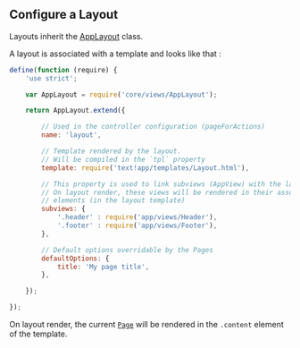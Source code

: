 ## Configure a Layout

Layouts inherit the [AppLayout](api/AppLayout.md) class.

A layout is associated with a template and looks like that :

```js
define(function (require) {
    'use strict';

    var AppLayout = require('core/views/AppLayout');

    return AppLayout.extend({

        // Used in the controller configuration (pageForActions)
        name: 'layout',

        // Template rendered by the layout.
        // Will be compiled in the `tpl` property
        template: require('text!app/templates/Layout.html'),

        // This property is used to link subviews (AppView) with the layout
        // On layout render, these views will be rendered in their associated
        // elements (in the layout template)
        subviews: {
            '.header' : require('app/views/Header'),
            '.footer' : require('app/views/Footer'),
        },

        // Default options overridable by the Pages
        defaultOptions: {
            title: 'My page title',
        },

    });

});

```

On layout render, the current [`Page`](page.md) will be rendered in the `.content` element of the template.
